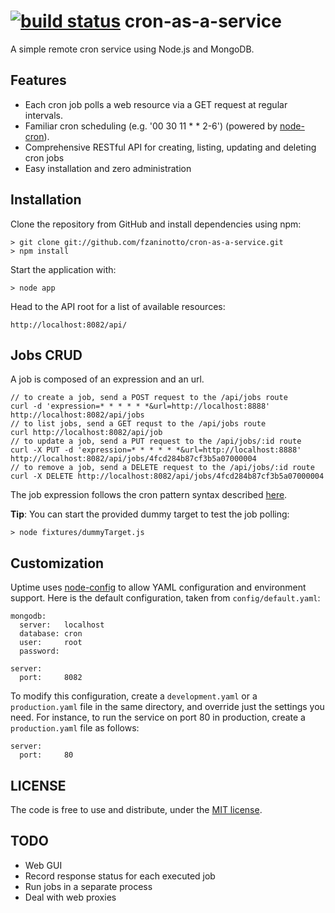 [![build status](https://secure.travis-ci.org/fzaninotto/cron-as-a-service.png)](http://travis-ci.org/fzaninotto/cron-as-a-service)
cron-as-a-service
=================

A simple remote cron service using Node.js and MongoDB.

Features
--------

* Each cron job polls a web resource via a GET request at regular intervals.
* Familiar cron scheduling (e.g. '00 30 11 * * 2-6') (powered by [node-cron](https://github.com/ncb000gt/node-cron)).
* Comprehensive RESTful API for creating, listing, updating and deleting cron jobs
* Easy installation and zero administration

Installation
------------

Clone the repository from GitHub and install dependencies using npm:

    > git clone git://github.com/fzaninotto/cron-as-a-service.git
    > npm install

Start the application with:

    > node app

Head to the API root for a list of available resources:

    http://localhost:8082/api/
    
Jobs CRUD
---------

A job is composed of an expression and an url. 

    // to create a job, send a POST request to the /api/jobs route
    curl -d 'expression=* * * * * *&url=http://localhost:8888' http://localhost:8082/api/jobs
    // to list jobs, send a GET requst to the /api/jobs route
    curl http://localhost:8082/api/job
    // to update a job, send a PUT request to the /api/jobs/:id route
    curl -X PUT -d 'expression=* * * * * *&url=http://localhost:8888' http://localhost:8082/api/jobs/4fcd284b87cf3b5a07000004
    // to remove a job, send a DELETE request to the /api/jobs/:id route
    curl -X DELETE http://localhost:8082/api/jobs/4fcd284b87cf3b5a07000004

The job expression follows the cron pattern syntax described [here](http://help.sap.com/saphelp_xmii120/helpdata/en/44/89a17188cc6fb5e10000000a155369/content.htm).

**Tip**: You can start the provided dummy target to test the job polling:

    > node fixtures/dummyTarget.js

Customization
-------------

Uptime uses [node-config](https://github.com/lorenwest/node-config) to allow YAML configuration and environment support. Here is the default configuration, taken from `config/default.yaml`:

    mongodb:
      server:   localhost
      database: cron
      user:     root 
      password:
    
    server:
      port:     8082

To modify this configuration, create a `development.yaml` or a `production.yaml` file in the same directory, and override just the settings you need. For instance, to run the service on port 80 in production, create a `production.yaml` file as follows:

    server:
      port:     80

LICENSE
-------

The code is free to use and distribute, under the [MIT license](https://raw.github.com/fzaninotto/cron-as-a-service/master/LICENSE).

TODO
----

* Web GUI
* Record response status for each executed job
* Run jobs in a separate process
* Deal with web proxies
